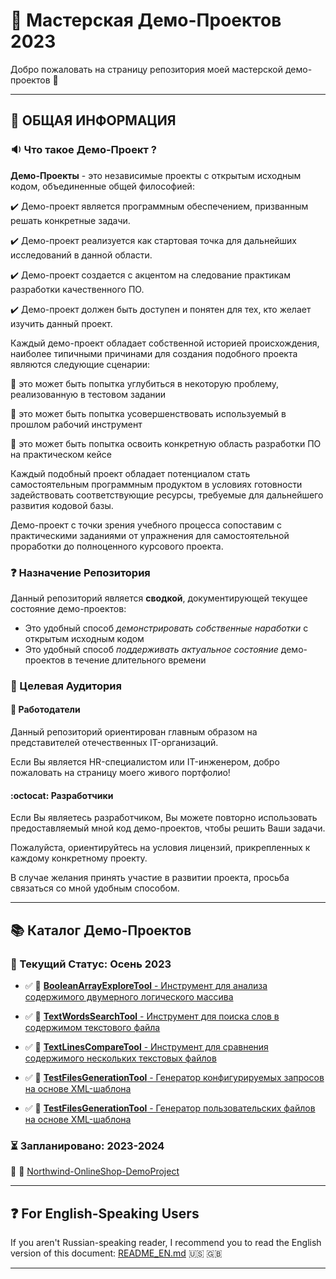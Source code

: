 # :hammer: Мастерская Демо-Проектов 2023

Добро пожаловать на страницу репозитория моей мастерской демо-проектов :wave:

---

## :loudspeaker: ОБЩАЯ ИНФОРМАЦИЯ

### :sound: Что такое Демо-Проект ?

**Демо-Проекты** - это независимые проекты с открытым исходным кодом, объединенные общей философией:

:heavy_check_mark: Демо-проект является программным обеспечением, призванным решать конкретные задачи.

:heavy_check_mark: Демо-проект реализуется как стартовая точка для дальнейших исследований в данной области.

:heavy_check_mark: Демо-проект создается с акцентом на следование практикам разработки качественного ПО.

:heavy_check_mark: Демо-проект должен быть доступен и понятен для тех, кто желает изучить данный проект.

Каждый демо-проект обладает собственной историей происхождения, наиболее типичными причинами для создания подобного проекта являются следующие сценарии:

:diamond_shape_with_a_dot_inside: это может быть попытка углубиться в некоторую проблему, реализованную в тестовом задании

:diamond_shape_with_a_dot_inside: это может быть попытка усовершенствовать используемый в прошлом рабочий инструмент

:diamond_shape_with_a_dot_inside: это может быть попытка освоить конкретную область разработки ПО на практическом кейсе

Каждый подобный проект обладает потенциалом стать самостоятельным программным продуктом в условиях готовности задействовать соответствующие ресурсы, требуемые для дальнейшего развития кодовой базы.

Демо-проект с точки зрения учебного процесса сопоставим с практическими заданиями от упражнения для самостоятельной проработки до полноценного курсового проекта.

### :question: Назначение Репозитория

Данный репозиторий является **сводкой**, документирующей текущее состояние демо-проектов:

- Это удобный способ *демонстрировать собственные наработки* с открытым исходным кодом
- Это удобный способ *поддерживать актуальное состояние* демо-проектов в течение длительного времени

### :dart: Целевая Аудитория

#### :office: Работодатели

Данный репозиторий ориентирован главным образом на представителей отечественных IT-организаций.

Если Вы является HR-специалистом или IT-инженером, добро пожаловать на страницу моего живого портфолио!

#### :octocat: Разработчики

Если Вы являетесь разработчиком, Вы можете повторно использовать предоставляемый мной код демо-проектов, чтобы решить Ваши задачи.

Пожалуйста, ориентируйтесь на условия лицензий, прикрепленных к каждому конкретному проекту.

В случае желания принять участие в развитии проекта, просьба связаться со мной удобным способом.

---

## :books: Каталог Демо-Проектов

### :pushpin: Текущий Статус: Осень 2023

- :white_check_mark: :link: [**BooleanArrayExploreTool** - Инструмент для анализа содержимого двумерного логического массива](https://github.com/dar920910/BooleanArrayExploreTool/tree/main)

- :white_check_mark: :link: [**TextWordsSearchTool** - Инструмент для поиска слов в содержимом текстового файла](https://github.com/dar920910/TextWordsSearchTool)

- :white_check_mark: :link: [**TextLinesCompareTool** - Инструмент для сравнения содержимого нескольких текстовых файлов](https://github.com/dar920910/TextLinesCompareTool)

- :white_check_mark: :link: [**TestFilesGenerationTool** - Генератор конфигурируемых запросов на основе XML-шаблона](https://github.com/dar920910/TestFilesGenerationTool)

- :white_check_mark: :link: [**TestFilesGenerationTool** - Генератор пользовательских файлов на основе XML-шаблона](https://github.com/dar920910/TestFilesGenerationTool)

### :hourglass_flowing_sand: Запланировано: 2023-2024

:black_square_button: :link: [Northwind-OnlineShop-DemoProject](https://github.com/dar920910/Northwind-OnlineShop-DemoProject)

---

## :question: For English-Speaking Users

If you aren't Russian-speaking reader, I recommend you to read the English version of this document: [README_EN.md](README_EN.md) :us: :gb:

---
